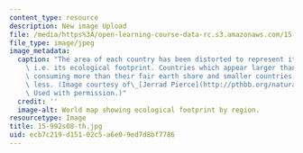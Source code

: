 ```yaml
---
content_type: resource
description: New image Upload
file: /media/https%3A/open-learning-course-data-rc.s3.amazonaws.com/15-992-s-lab-laboratory-for-sustainable-business-spring-2008/ecb7c219d15102c5a6e09ed7d8bf7786_15-992s08-th.jpg
file_type: image/jpeg
image_metadata:
  caption: "The area of each country has been distorted to represent its consumption,\
    \ i.e. its ecological footprint. Countries which appear larger than normal are\
    \ consuming more than their fair earth share and smaller countries are consuming\
    \ less. (Image courtesy of\_[Jerrad Pierce](http://pthbb.org/natural/footprint/).\
    \ Used with permission.)"
  credit: ''
  image-alt: World map showing ecological footprint by region.
resourcetype: Image
title: 15-992s08-th.jpg
uid: ecb7c219-d151-02c5-a6e0-9ed7d8bf7786
---
```

